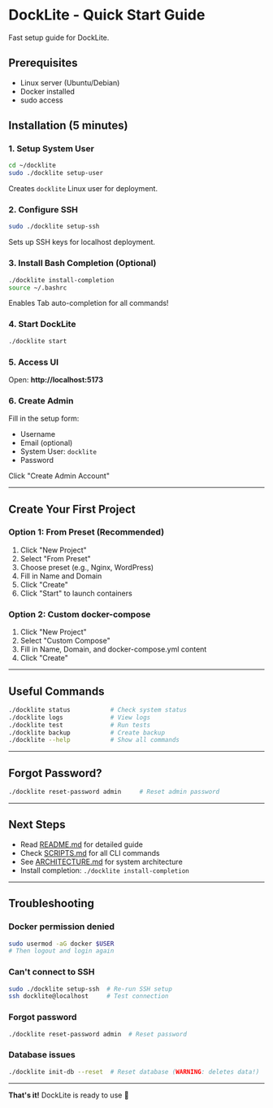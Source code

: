 # DockLite - Quick Start Guide

Fast setup guide for DockLite.

## Prerequisites

- Linux server (Ubuntu/Debian)
- Docker installed
- sudo access

## Installation (5 minutes)

### 1. Setup System User

```bash
cd ~/docklite
sudo ./docklite setup-user
```

Creates `docklite` Linux user for deployment.

### 2. Configure SSH

```bash
sudo ./docklite setup-ssh
```

Sets up SSH keys for localhost deployment.

### 3. Install Bash Completion (Optional)

```bash
./docklite install-completion
source ~/.bashrc
```

Enables Tab auto-completion for all commands!

### 4. Start DockLite

```bash
./docklite start
```

### 5. Access UI

Open: **http://localhost:5173**

### 6. Create Admin

Fill in the setup form:
- Username
- Email (optional)
- System User: `docklite`
- Password

Click "Create Admin Account"

---

## Create Your First Project

### Option 1: From Preset (Recommended)

1. Click "New Project"
2. Select "From Preset"
3. Choose preset (e.g., Nginx, WordPress)
4. Fill in Name and Domain
5. Click "Create"
6. Click "Start" to launch containers

### Option 2: Custom docker-compose

1. Click "New Project"
2. Select "Custom Compose"
3. Fill in Name, Domain, and docker-compose.yml content
4. Click "Create"

---

## Useful Commands

```bash
./docklite status           # Check system status
./docklite logs             # View logs
./docklite test             # Run tests
./docklite backup           # Create backup
./docklite --help           # Show all commands
```

---

## Forgot Password?

```bash
./docklite reset-password admin     # Reset admin password
```

---

## Next Steps

- Read [README.md](mdc:README.md) for detailed guide
- Check [SCRIPTS.md](mdc:SCRIPTS.md) for all CLI commands
- See [ARCHITECTURE.md](mdc:ARCHITECTURE.md) for system architecture
- Install completion: `./docklite install-completion`

---

## Troubleshooting

### Docker permission denied
```bash
sudo usermod -aG docker $USER
# Then logout and login again
```

### Can't connect to SSH
```bash
sudo ./docklite setup-ssh  # Re-run SSH setup
ssh docklite@localhost     # Test connection
```

### Forgot password
```bash
./docklite reset-password admin  # Reset password
```

### Database issues
```bash
./docklite init-db --reset  # Reset database (WARNING: deletes data!)
```

---

**That's it!** DockLite is ready to use 🚀
